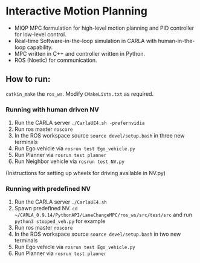 # Interactive Motion Planning

- MIQP MPC formulation for high-level motion planning and PID controller for low-level control.
- Real-time Software-in-the-loop simulation in CARLA with human-in-the-loop capability.
- MPC written in C++ and controller written in Python.
- ROS (Noetic) for communication.

## How to run:
`catkin_make` the `ros_ws`. Modify `CMakeLists.txt` as required.

### Running with human driven NV
1. Run the CARLA server `./CarlaUE4.sh -prefernvidia`
2. Run ros master `roscore`
3. In the ROS workspace source `source devel/setup.bash` in three new terminals
4. Run Ego vehicle via `rosrun test Ego_vehicle.py`
5. Run Planner via `rosrun test planner`
6. Run Neighbor vehicle via `rosrun test NV.py`

(Instructions for setting up wheels for driving available in NV.py)

### Running with predefined NV
1. Run the CARLA server `./CarlaUE4.sh`
2. Spawn predefined NV. `cd ~/CARLA_0.9.14/PythonAPI/LaneChangeMPC/ros_ws/src/test/src` and run `python3 stopped_veh.py` for example
3. Run ros master `roscore`
4. In the ROS workspace source `source devel/setup.bash` in two new terminals
5. Run Ego vehicle via `rosrun test Ego_vehicle.py`
6. Run Planner via `rosrun test planner`